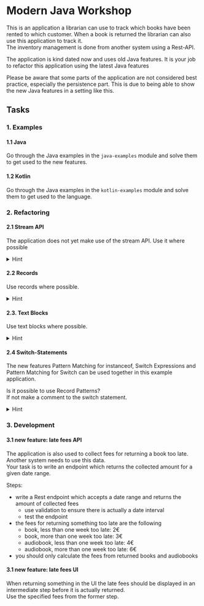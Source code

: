 # Modern Java Workshop
This is an application a librarian can use to track which books have been rented to which customer. When a book is returned the librarian can also use this application to track it.  
The inventory management is done from another system using a Rest-API.

The application is kind dated now and uses old Java features. It is your job to refactor this application using the latest Java features

Please be aware that some parts of the application are not considered best practice, especially the persistence part. This is due to being able to show the new Java features in a setting like this.

## Tasks

### 1. Examples

#### 1.1 Java
Go through the Java examples in the `java-examples` module and solve them to get used to the new features.

#### 1.2 Kotlin
Go through the Java examples in the `kotlin-examples` module and solve them to get used to the language.


### 2. Refactoring 

#### 2.1 Stream API
The application does not yet make use of the stream API. Use it where possible

<details>
<summary>Hint</summary>

Have a look int the `controller`, `mapper` and the `service` package

Search for all occurrences of `for` and `while` loops and iterators.
</details>

#### 2.2 Records
Use records where possible. 

<details>
<summary>Hint</summary>

You can change all the classes in the `dto` package.

Hibernate does not allow entities to be records.  
The class needs to be a not final bean with parameterless constructor.

more information:  
[Java Records – How to use them with Hibernate and JPA](https://thorben-janssen.com/java-records-hibernate-jpa/)  
[Java Records as Embeddables with Hibernate 6](https://thorben-janssen.com/java-records-embeddables-hibernate/)
</details>

#### 2.3. Text Blocks
Use text blocks where possible.

<details>
<summary>Hint</summary>

The main use case is SQL-Queries and JSONs.  
Have a look in the `repository` package and in the tests.
</details>

#### 2.4 Switch-Statements
The new features Pattern Matching for instanceof, Switch Expressions and Pattern Matching for Switch can be used together in this example application.

Is it possible to use Record Patterns?  
If not make a comment to the switch statement.

<details>
<summary>Hint</summary>

Search for all occurrences of the `instanceof` operator.
</details>

### 3. Development

#### 3.1 new feature: late fees API

The application is also used to collect fees for returning a book too late. Another system needs to use this data.  
Your task is to write an endpoint which returns the collected amount for a given date range.

Steps:
- write a Rest endpoint which accepts a date range and returns the amount of collected fees
  - use validation to ensure there is actually a date interval
  - test the endpoint
- the fees for returning something too late are the following
  - book, less than one week too late: 2€
  - book, more than one week too late: 3€
  - audiobook, less than one week too late: 4€
  - audiobook, more than one week too late: 6€
- you should only calculate the fees from returned books and audiobooks

#### 3.1 new feature: late fees UI

When returning something in the UI the late fees should be displayed in an intermediate step before it is actually returned.  
Use the specified fees from the former step.